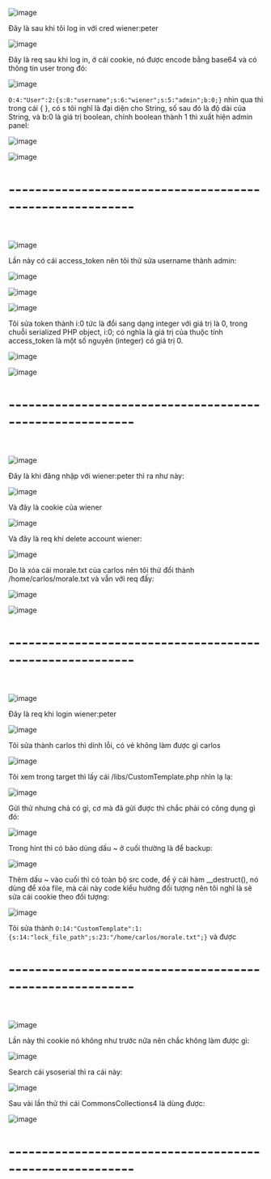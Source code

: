 ![image](https://github.com/user-attachments/assets/ec542df8-ec54-4369-a4b5-f14f2d310f87)

Đây là sau khi tôi log in với cred wiener:peter

![image](https://github.com/user-attachments/assets/a0edf15a-0c61-440b-a671-afad05fe7aad)

Đây là req sau khi log in, ở cái cookie, nó được encode bằng base64 và có thông tin user trong đó:

![image](https://github.com/user-attachments/assets/aecaec3d-99cd-4534-bab1-41d9f1312cfe)

`O:4:"User":2:{s:8:"username";s:6:"wiener";s:5:"admin";b:0;}` nhìn qua thì trong cái { }, có s tôi nghĩ là đại diện cho String, số sau đó là độ dài của String, và b:0 là giá trị boolean, chính boolean thành 1 thì xuất hiện admin panel:

![image](https://github.com/user-attachments/assets/e38f9e32-2c4e-45ff-bbc9-4a2e139fe2ee)

![image](https://github.com/user-attachments/assets/ef297f58-6719-40fe-9ed5-04556d223afb)

<h1>---------------------------------------------------------</h1>
<br>

![image](https://github.com/user-attachments/assets/63e82a38-bb0d-4ead-ba79-f48654f085a1)

Lần này có cái access_token nên tôi thử sửa username thành admin:

![image](https://github.com/user-attachments/assets/785b12a1-c036-408e-a2f4-52e51625acfe)

![image](https://github.com/user-attachments/assets/0d71731d-cc94-44a2-92a0-cd5bb3ebf022)

![image](https://github.com/user-attachments/assets/f0f6fc64-72eb-4464-bdce-d654fce3e446)

Tôi sửa token thành i:0 tức là đổi sang dạng integer với giá trị là 0, trong chuỗi serialized PHP object, i:0; có nghĩa là giá trị của thuộc tính access_token là một số nguyên (integer) có giá trị 0.

![image](https://github.com/user-attachments/assets/c6defdad-fa80-4035-9fd0-81ad80de66e5)

![image](https://github.com/user-attachments/assets/be19b556-3cf1-4891-b081-89720f101b17)

<h1>---------------------------------------------------------</h1>
<br>

![image](https://github.com/user-attachments/assets/ea457d0c-36a2-479a-92e4-a1815afd54cb)

Đây là khi đăng nhập với wiener:peter thì ra như này:

![image](https://github.com/user-attachments/assets/a0c208fa-af8a-4d32-874c-f74ec86a3bee)

Và đây là cookie của wiener

![image](https://github.com/user-attachments/assets/a47747d7-3107-4d4e-9059-7de4aec583ed)

Và đây là req khi delete account wiener:

![image](https://github.com/user-attachments/assets/9245f008-ba30-4cfc-bc6c-be9e5c7c8589)

Do là xóa cái morale.txt của carlos nên tôi thử đổi thành /home/carlos/morale.txt và vẫn với req đấy:

![image](https://github.com/user-attachments/assets/24ede55b-d19f-4120-8a05-abb9c568e65e)

![image](https://github.com/user-attachments/assets/513df6a0-acce-4352-9e97-fad27e6c7871)

<h1>---------------------------------------------------------</h1>
<br>

![image](https://github.com/user-attachments/assets/5f39ae74-f80f-4194-8197-b9ad7669c318)

Đây là req khi login wiener:peter 

![image](https://github.com/user-attachments/assets/e3841cdf-6d7d-4c66-894a-ed78aa49ea0a)

Tôi sửa thành carlos thì dính lỗi, có vẻ không làm được gì carlos 

![image](https://github.com/user-attachments/assets/7d34724d-b2fa-4c6a-85a6-07361d27667a)

Tôi xem trong target thì lấy cái /libs/CustomTemplate.php nhìn lạ lạ:

![image](https://github.com/user-attachments/assets/e22b975f-bf4b-4fa9-a688-ff512d2f880e)

Gửi thử nhưng chả có gì, cơ mà đã gửi được thì chắc phải có công dụng gì đó:

![image](https://github.com/user-attachments/assets/4a71d3a7-3dd2-476c-af6b-9304b0a8affe)

Trong hint thì có bảo dùng dấu ~ ở cuối thường là để backup:

![image](https://github.com/user-attachments/assets/5b8e827a-d28e-4d35-a842-bf851f265342)

Thêm dấu ~ vào cuối thì có toàn bộ src code, để ý cái hàm __destruct(), nó dùng để xóa file, mà cái này code kiểu hướng đối tượng nên tôi nghĩ là sẽ sửa cái cookie theo đối tượng:

![image](https://github.com/user-attachments/assets/52f8ac59-a399-464a-bd0e-1094666af2f7)

Tôi sửa thành `O:14:"CustomTemplate":1:{s:14:"lock_file_path";s:23:"/home/carlos/morale.txt";}` và được

<h1>---------------------------------------------------------</h1>
<br>

![image](https://github.com/user-attachments/assets/30abc50a-23e9-489d-826e-e8908d9cae08)

Lần này thì cookie nó không như trước nữa nên chắc không làm được gì:

![image](https://github.com/user-attachments/assets/eeb38616-35cb-479f-afb7-749ba835245c)

Search cái ysoserial thì ra cái này:

![image](https://github.com/user-attachments/assets/a1dc782d-0693-415e-87c6-d82d8ab8853f)

Sau vài lần thử thì cái CommonsCollections4 là dùng được:

![image](https://github.com/user-attachments/assets/68f4b02e-791e-46bd-8b95-0ee4ad749fe9)

<h1>---------------------------------------------------------</h1>
<br>




